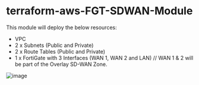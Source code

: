 # terraform-aws-FGT-SDWAN-Module

This module will deploy the below resources:

- VPC
- 2 x Subnets (Public and Private)
- 2 x Route Tables (Public and Private)
- 1 x FortiGate with 3 Interfaces (WAN 1, WAN 2 and LAN) // WAN 1 & 2 will be part of the Overlay SD-WAN Zone.

![image](https://user-images.githubusercontent.com/82145296/116877964-a7c0e400-abec-11eb-81bc-fb71bf31c4a9.png)
